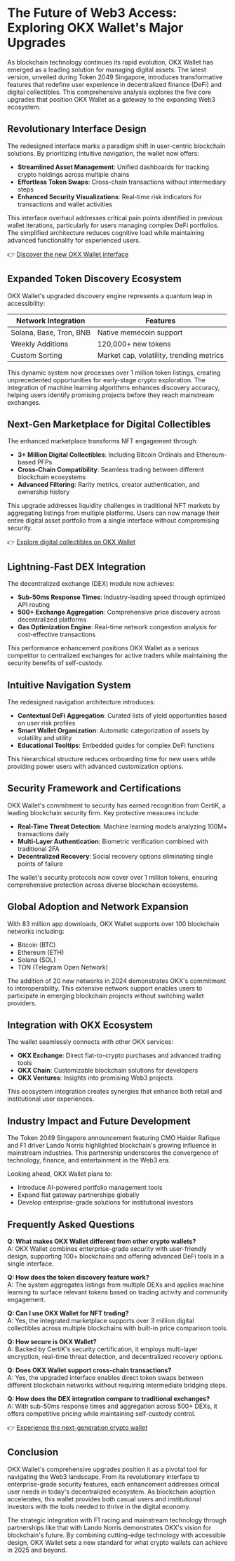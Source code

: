 # The Future of Web3 Access: Exploring OKX Wallet's Major Upgrades  

As blockchain technology continues its rapid evolution, OKX Wallet has emerged as a leading solution for managing digital assets. The latest version, unveiled during Token 2049 Singapore, introduces transformative features that redefine user experience in decentralized finance (DeFi) and digital collectibles. This comprehensive analysis explores the five core upgrades that position OKX Wallet as a gateway to the expanding Web3 ecosystem.  

## Revolutionary Interface Design  

The redesigned interface marks a paradigm shift in user-centric blockchain solutions. By prioritizing intuitive navigation, the wallet now offers:  

- **Streamlined Asset Management**: Unified dashboards for tracking crypto holdings across multiple chains  
- **Effortless Token Swaps**: Cross-chain transactions without intermediary steps  
- **Enhanced Security Visualizations**: Real-time risk indicators for transactions and wallet activities  

This interface overhaul addresses critical pain points identified in previous wallet iterations, particularly for users managing complex DeFi portfolios. The simplified architecture reduces cognitive load while maintaining advanced functionality for experienced users.  

👉 [Discover the new OKX Wallet interface](https://bit.ly/okx-bonus)  

## Expanded Token Discovery Ecosystem  

OKX Wallet's upgraded discovery engine represents a quantum leap in accessibility:  

| Network Integration | Features |  
|----------------------|----------|  
| Solana, Base, Tron, BNB | Native memecoin support |  
| Weekly Additions | 120,000+ new tokens |  
| Custom Sorting | Market cap, volatility, trending metrics |  

This dynamic system now processes over 1 million token listings, creating unprecedented opportunities for early-stage crypto exploration. The integration of machine learning algorithms enhances discovery accuracy, helping users identify promising projects before they reach mainstream exchanges.  

## Next-Gen Marketplace for Digital Collectibles  

The enhanced marketplace transforms NFT engagement through:  

- **3+ Million Digital Collectibles**: Including Bitcoin Ordinals and Ethereum-based PFPs  
- **Cross-Chain Compatibility**: Seamless trading between different blockchain ecosystems  
- **Advanced Filtering**: Rarity metrics, creator authentication, and ownership history  

This upgrade addresses liquidity challenges in traditional NFT markets by aggregating listings from multiple platforms. Users can now manage their entire digital asset portfolio from a single interface without compromising security.  

👉 [Explore digital collectibles on OKX Wallet](https://bit.ly/okx-bonus)  

## Lightning-Fast DEX Integration  

The decentralized exchange (DEX) module now achieves:  

- **Sub-50ms Response Times**: Industry-leading speed through optimized API routing  
- **500+ Exchange Aggregation**: Comprehensive price discovery across decentralized platforms  
- **Gas Optimization Engine**: Real-time network congestion analysis for cost-effective transactions  

This performance enhancement positions OKX Wallet as a serious competitor to centralized exchanges for active traders while maintaining the security benefits of self-custody.  

## Intuitive Navigation System  

The redesigned navigation architecture introduces:  

- **Contextual DeFi Aggregation**: Curated lists of yield opportunities based on user risk profiles  
- **Smart Wallet Organization**: Automatic categorization of assets by volatility and utility  
- **Educational Tooltips**: Embedded guides for complex DeFi functions  

This hierarchical structure reduces onboarding time for new users while providing power users with advanced customization options.  

## Security Framework and Certifications  

OKX Wallet's commitment to security has earned recognition from CertiK, a leading blockchain security firm. Key protective measures include:  

- **Real-Time Threat Detection**: Machine learning models analyzing 100M+ transactions daily  
- **Multi-Layer Authentication**: Biometric verification combined with traditional 2FA  
- **Decentralized Recovery**: Social recovery options eliminating single points of failure  

The wallet's security protocols now cover over 1 million tokens, ensuring comprehensive protection across diverse blockchain ecosystems.  

## Global Adoption and Network Expansion  

With 83 million app downloads, OKX Wallet supports over 100 blockchain networks including:  

- Bitcoin (BTC)  
- Ethereum (ETH)  
- Solana (SOL)  
- TON (Telegram Open Network)  

The addition of 20 new networks in 2024 demonstrates OKX's commitment to interoperability. This extensive network support enables users to participate in emerging blockchain projects without switching wallet providers.  

## Integration with OKX Ecosystem  

The wallet seamlessly connects with other OKX services:  

- **OKX Exchange**: Direct fiat-to-crypto purchases and advanced trading tools  
- **OKX Chain**: Customizable blockchain solutions for developers  
- **OKX Ventures**: Insights into promising Web3 projects  

This ecosystem integration creates synergies that enhance both retail and institutional user experiences.  

## Industry Impact and Future Development  

The Token 2049 Singapore announcement featuring CMO Haider Rafique and F1 driver Lando Norris highlighted blockchain's growing influence in mainstream industries. This partnership underscores the convergence of technology, finance, and entertainment in the Web3 era.  

Looking ahead, OKX Wallet plans to:  

- Introduce AI-powered portfolio management tools  
- Expand fiat gateway partnerships globally  
- Develop enterprise-grade solutions for institutional investors  

## Frequently Asked Questions  

**Q: What makes OKX Wallet different from other crypto wallets?**  
A: OKX Wallet combines enterprise-grade security with user-friendly design, supporting 100+ blockchains and offering advanced DeFi tools in a single interface.  

**Q: How does the token discovery feature work?**  
A: The system aggregates listings from multiple DEXs and applies machine learning to surface relevant tokens based on trading activity and community engagement.  

**Q: Can I use OKX Wallet for NFT trading?**  
A: Yes, the integrated marketplace supports over 3 million digital collectibles across multiple blockchains with built-in price comparison tools.  

**Q: How secure is OKX Wallet?**  
A: Backed by CertiK's security certification, it employs multi-layer encryption, real-time threat detection, and decentralized recovery options.  

**Q: Does OKX Wallet support cross-chain transactions?**  
A: Yes, the upgraded interface enables direct token swaps between different blockchain networks without requiring intermediate bridging steps.  

**Q: How does the DEX integration compare to traditional exchanges?**  
A: With sub-50ms response times and aggregation across 500+ DEXs, it offers competitive pricing while maintaining self-custody control.  

👉 [Experience the next-generation crypto wallet](https://bit.ly/okx-bonus)  

## Conclusion  

OKX Wallet's comprehensive upgrades position it as a pivotal tool for navigating the Web3 landscape. From its revolutionary interface to enterprise-grade security features, each enhancement addresses critical user needs in today's decentralized ecosystem. As blockchain adoption accelerates, this wallet provides both casual users and institutional investors with the tools needed to thrive in the digital economy.  

The strategic integration with F1 racing and mainstream technology through partnerships like that with Lando Norris demonstrates OKX's vision for blockchain's future. By combining cutting-edge technology with accessible design, OKX Wallet sets a new standard for what crypto wallets can achieve in 2025 and beyond.